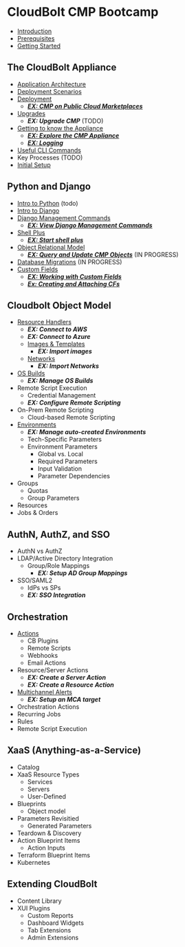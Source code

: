 # CloudBolt CMP Bootcamp

* [Introduction](introduction.md)
* [Prerequisites](prerequisites.md)
* [Getting Started](getting_started.md)

## The CloudBolt Appliance
- [Application Architecture](appliance/architecture.md)
- [Deployment Scenarios](appliance/deployment-arch.md)
- [Deployment](appliance/deployment.md)
  - ***[EX: CMP on Public Cloud Marketplaces](exercises/marketplaces.md)***
- [Upgrades](appliance/upgrades.md)
  - ***EX: Upgrade CMP*** (TODO)
- [Getting to know the Appliance](appliance/gettingtoknow.md)
  - ***[EX: Explore the CMP Appliance](exercises/explore_appliance.md)***
  - ***[EX: Logging](exercises/logging.md)***
- [Useful CLI Commands](appliance/cli_commands.md)
- Key Processes (TODO)
- [Initial Setup](appliance/initial_setup.md)


## Python and Django
- [Intro to Python](python_django/python_intro.md) (todo)
- [Intro to Django](python_django/django_intro.md)
- [Django Management Commands](python_django/commands.md)
  - ***[EX: View Django Management Commands](exercises/commands.md)***
- [Shell Plus](python_django/shell_plus.md)
  - ***[EX: Start shell plus](exercises/shell_plus.md)***
- [Object Relational Model](python_django/orm.md)
  - ***[EX: Query and Update CMP Objects](exercises/models.md)*** (IN PROGRESS)
- [Database Migrations](python_django/migrations.md) (IN PROGRESS)
- [Custom Fields](python_django/custom_fields.md)
  - ***[EX: Working with Custom Fields](exercises/accessing_cfs.md)***
  - ***[Ex: Creating and Attaching CFs](exercises/creating_cfs.md)***


## Cloudbolt Object Model

- [Resource Handlers](cb_model/resourcehandlers.md)
  - ***EX: Connect to AWS***
  - ***EX: Connect to Azure***
  - [Images & Templates](cb_model/images_templates.md)
    - ***EX: Import images***
  - [Networks](cb_model/networks.md)
    - ***EX: Import Networks***
- [OS Builds](cb_model/osbuilds.md)
  - ***EX: Manage OS Builds***
- Remote Script Execution
  - Credential Management
  - ***EX: Configure Remote Scripting***
- On-Prem Remote Scripting
  - Cloud-based Remote Scripting
- [Environments](cb_model/environments.md)
  - ***EX: Manage auto-created Environments***
  - Tech-Specific Parameters
  - Environment Parameters
    - Global vs. Local
    - Required Parameters
    - Input Validation
    - Parameter Dependencies
- Groups
  - Quotas
  - Group Parameters
- Resources
- Jobs & Orders

## AuthN, AuthZ, and SSO

- AuthN vs AuthZ
- LDAP/Active Directory Integration
  - Group/Role Mappings
    - ***EX: Setup AD Group Mappings***
- SSO/SAML2
  - IdPs vs SPs
  - ***EX: SSO Integration***

## Orchestration

- [Actions](orchestration/actions.md)
    - CB Plugins
    - Remote Scripts
    - Webhooks
    - Email Actions
- Resource/Server Actions
  - ***EX: Create a Server Action***
  - ***EX: Create a Resource Action***
- [Multichannel Alerts](orchestration/mca.md)
  - ***EX: Setup an MCA target***
- Orchestration Actions
- Recurring Jobs
- Rules
- Remote Script Execution

## XaaS (Anything-as-a-Service)
- Catalog
- XaaS Resource Types
  - Services
  - Servers
  - User-Defined
- Blueprints
  - Object model
- Parameters Revisitied
  - Generated Parameters
- Teardown & Discovery
- Action Blueprint Items
  - Action Inputs
- Terraform Blueprint Items
- Kubernetes

## Extending CloudBolt
- Content Library
- XUI Plugins
  - Custom Reports
  - Dashboard Widgets
  - Tab Extensions
  - Admin Extensions


